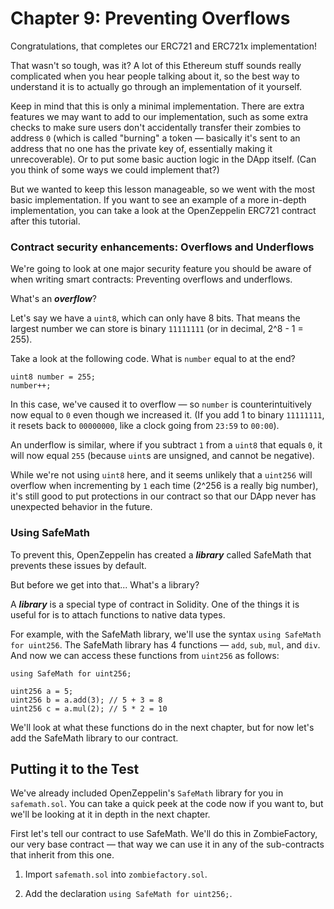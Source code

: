 
# Chapter 9: Preventing Overflows

Congratulations, that completes our ERC721 and ERC721x implementation!

That wasn't so tough, was it? A lot of this Ethereum stuff sounds really complicated when you hear people talking about it, so the best way to understand it is to actually go through an implementation of it yourself.

Keep in mind that this is only a minimal implementation. There are extra features we may want to add to our implementation, such as some extra checks to make sure users don't accidentally transfer their zombies to address  `0`  (which is called "burning" a token — basically it's sent to an address that no one has the private key of, essentially making it unrecoverable). Or to put some basic auction logic in the DApp itself. (Can you think of some ways we could implement that?)

But we wanted to keep this lesson manageable, so we went with the most basic implementation. If you want to see an example of a more in-depth implementation, you can take a look at the OpenZeppelin ERC721 contract after this tutorial.

### Contract security enhancements: Overflows and Underflows

We're going to look at one major security feature you should be aware of when writing smart contracts: Preventing overflows and underflows.

What's an  **_overflow_**?

Let's say we have a  `uint8`, which can only have 8 bits. That means the largest number we can store is binary  `11111111`  (or in decimal, 2^8 - 1 = 255).

Take a look at the following code. What is  `number`  equal to at the end?

```
uint8 number = 255;
number++;

```

In this case, we've caused it to overflow — so  `number`  is counterintuitively now equal to  `0`  even though we increased it. (If you add 1 to binary  `11111111`, it resets back to  `00000000`, like a clock going from  `23:59`  to  `00:00`).

An underflow is similar, where if you subtract  `1`  from a  `uint8`  that equals  `0`, it will now equal  `255`  (because  `uint`s are unsigned, and cannot be negative).

While we're not using  `uint8`  here, and it seems unlikely that a  `uint256`  will overflow when incrementing by  `1`  each time (2^256 is a really big number), it's still good to put protections in our contract so that our DApp never has unexpected behavior in the future.

### Using SafeMath

To prevent this, OpenZeppelin has created a  **_library_**  called SafeMath that prevents these issues by default.

But before we get into that... What's a library?

A  **_library_**  is a special type of contract in Solidity. One of the things it is useful for is to attach functions to native data types.

For example, with the SafeMath library, we'll use the syntax  `using SafeMath for uint256`. The SafeMath library has 4 functions —  `add`,  `sub`,  `mul`, and  `div`. And now we can access these functions from  `uint256`  as follows:

```
using SafeMath for uint256;

uint256 a = 5;
uint256 b = a.add(3); // 5 + 3 = 8
uint256 c = a.mul(2); // 5 * 2 = 10

```

We'll look at what these functions do in the next chapter, but for now let's add the SafeMath library to our contract.

## Putting it to the Test

We've already included OpenZeppelin's  `SafeMath`  library for you in  `safemath.sol`. You can take a quick peek at the code now if you want to, but we'll be looking at it in depth in the next chapter.

First let's tell our contract to use SafeMath. We'll do this in ZombieFactory, our very base contract — that way we can use it in any of the sub-contracts that inherit from this one.

1.  Import  `safemath.sol`  into  `zombiefactory.sol`.
    
2.  Add the declaration  `using SafeMath for uint256;`.